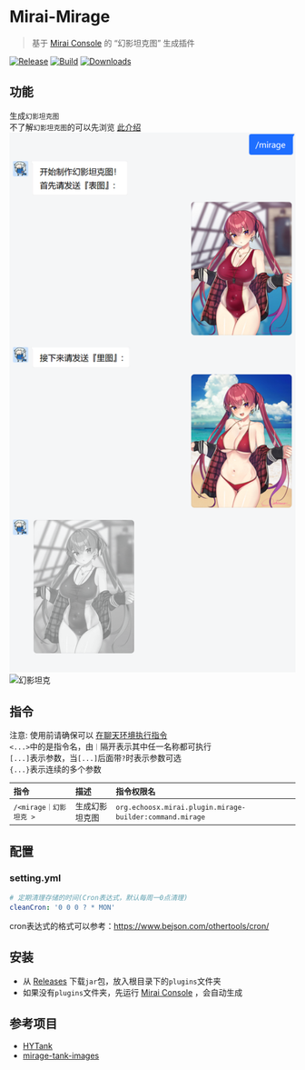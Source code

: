 # Mirai-Mirage

> 基于 [Mirai Console](https://github.com/mamoe/mirai-console) 的 “幻影坦克图” 生成插件

[![Release](https://img.shields.io/github/v/release/Echoosx/MiraiMirage)](https://github.com/Echoosx/MiraiMirage/releases)
[![Build](https://github.com/Echoosx/MiraiMirage/workflows/Java%20CI%20with%20Gradle/badge.svg?branch=master)](https://github.com/Echoosx/MiraiMirage/actions/workflows/gradle.yml)
[![Downloads](https://img.shields.io/github/downloads/Echoosx/MiraiMirage/total)](https://github.com/Echoosx/MiraiMirage/releases)

## 功能
生成`幻影坦克图`<br/>
不了解`幻影坦克图`的可以先浏览 [此介绍](https://samarium150.github.io/mirage-tank-images/)
![指令交互](demo/demo_1.png)
![幻影坦克](demo/demo_2.gif)


## 指令
注意: 使用前请确保可以 [在聊天环境执行指令](https://github.com/project-mirai/chat-command) <br/>
`<...>`中的是指令名，由`｜`隔开表示其中任一名称都可执行  
`[...]`表示参数，当`[...]`后面带`?`时表示参数可选  
`{...}`表示连续的多个参数


| 指令                | 描述      | 指令权限名                                                    |
|:------------------|:--------|:---------------------------------------------------------|
| `/<mirage｜幻影坦克 >` | 生成幻影坦克图 | `org.echoosx.mirai.plugin.mirage-builder:command.mirage` |

## 配置
### setting.yml
```yaml
# 定期清理存储的时间(Cron表达式，默认每周一0点清理)
cleanCron: '0 0 0 ? * MON'
```
cron表达式的格式可以参考：https://www.bejson.com/othertools/cron/

## 安装
- 从 [Releases](https://github.com/Echoosx/MiraiMirage/releases) 下载`jar`包，放入根目录下的`plugins`文件夹
- 如果没有`plugins`文件夹，先运行 [Mirai Console](https://github.com/mamoe/mirai-console) ，会自动生成

## 参考项目
- [HYTank](https://github.com/wsgaowxh/HYTank)
- [mirage-tank-images](https://github.com/Samarium150/mirage-tank-images)